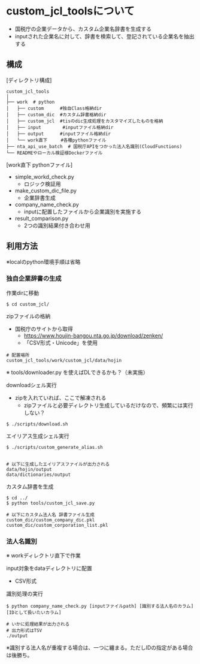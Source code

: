 # custom_jcl_toolsについて

- 国税庁の企業データから、カスタム企業名辞書を生成する
- inputされた企業名に対して、辞書を検索して、登記されている企業名を抽出する

## 構成

[ディレクトリ構成]
```
custom_jcl_tools
│
├── work  # python
│   ├── custom      #独自Class格納dir
│   ├── custom_dic  #カスタム辞書格納dir
│   ├── custom_jcl  #tisのdic生成処理をカスタマイズしたものを格納
│   ├── input        #inputファイル格納dir
│   ├── output      #inputファイル格納dir
│   └── work直下     #各種pythonファイル
├── nta_api_use_batch  # 国税庁APIをつかった法人名識別(CloudFunctions)     
└── READMEやローカル検証様Dockerファイル

```
[work直下 pythonファイル]
- simple_workd_check.py
  - ロジック検証用
- make_custom_dic_file.py
  - 企業辞書生成
- company_name_check.py
  - inputに配置したファイルから企業識別を実施する
- result_comparison.py
  - 2つの識別結果付き合わせ用

## 利用方法

※localのpython環境手順は省略

### 独自企業辞書の生成
作業dirに移動
```
$ cd custom_jcl/
```

zipファイルの格納
- 国税庁のサイトから取得
  - https://www.houjin-bangou.nta.go.jp/download/zenken/
  - 「CSV形式・Unicode」を使用

```
# 配置場所
custom_jcl_tools/work/custom_jcl/data/hojin
```
※ tools/downloader.py を使えばDLできるかも？（未実施）

downloadシェル実行
- zipを入れていれば、ここで解凍される
  - zipファイルと必要ディレクトリ生成しているだけなので、頻繁には実行しない？
```
$ ./scripts/download.sh
```

エイリアス生成シェル実行

```
$ ./scripts/custom_generate_alias.sh


# 以下に生成したエイリアスファイルが出力される
data/hojin/output
data/dictionaries/output
```

カスタム辞書を生成
 ```
 $ cd ../
 $ python tools/custom_jcl_save.py

# 以下にカスタム法人名 辞書ファイル生成
custom_dic/custom_company_dic.pkl
custom_dic/custom_corporation_list.pkl
 ```

### 法人名識別

※ workディレクトリ直下で作業

input対象をdataディレクトリに配置
  - CSV形式

識別処理の実行
```
$ python company_name_check.py [inputファイルpath] [識別する法人名のカラム] [IDとして扱いたいカラム]

# いかに処理結果が出力される
# 出力形式はTSV
./output
```

※識別する法人名が重複する場合は、一つに纏まる。ただしIDの指定がある場合は後勝ち。
